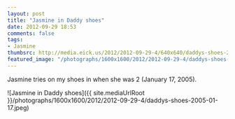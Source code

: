 ```yaml
---
layout: post
title: "Jasmine in Daddy shoes"
date: 2012-09-29 18:53
comments: false
tags: 
- Jasmine
thumbsrc: http://media.eick.us/2012/2012-09-29-4/640x640/daddys-shoes-2005-01-17.jpeg
featured_image: "/photographs/1600x1600/2012/2012-09-29-4/daddys-shoes-2005-01-17.jpeg"
---
```

Jasmine tries on my shoes in when she was 2 (January 17, 2005).

![Jasmine in Daddy shoes]({{ site.mediaUrlRoot }}/photographs/1600x1600/2012/2012-09-29-4/daddys-shoes-2005-01-17.jpeg)


